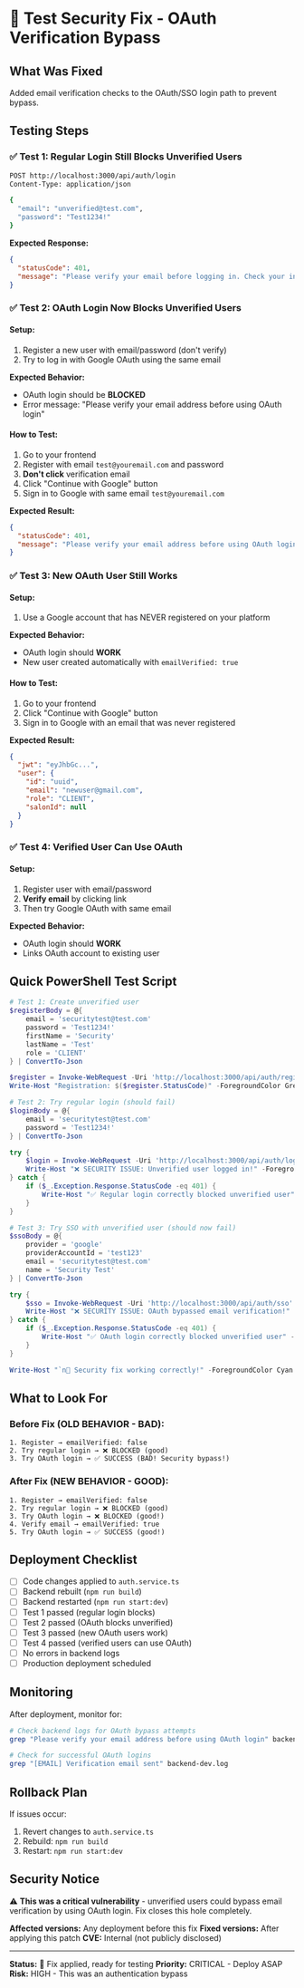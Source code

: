 # 🧪 Test Security Fix - OAuth Verification Bypass

## What Was Fixed

Added email verification checks to the OAuth/SSO login path to prevent bypass.

## Testing Steps

### ✅ Test 1: Regular Login Still Blocks Unverified Users

```bash
POST http://localhost:3000/api/auth/login
Content-Type: application/json

{
  "email": "unverified@test.com",
  "password": "Test1234!"
}
```

**Expected Response:** 
```json
{
  "statusCode": 401,
  "message": "Please verify your email before logging in. Check your inbox for the verification link."
}
```

### ✅ Test 2: OAuth Login Now Blocks Unverified Users

#### Setup:
1. Register a new user with email/password (don't verify)
2. Try to log in with Google OAuth using the same email

**Expected Behavior:**
- OAuth login should be **BLOCKED**
- Error message: "Please verify your email address before using OAuth login"

#### How to Test:
1. Go to your frontend
2. Register with email `test@youremail.com` and password
3. **Don't click** verification email
4. Click "Continue with Google" button
5. Sign in to Google with same email `test@youremail.com`

**Expected Result:**
```json
{
  "statusCode": 401,
  "message": "Please verify your email address before using OAuth login. Check your inbox for the verification link."
}
```

### ✅ Test 3: New OAuth User Still Works

#### Setup:
1. Use a Google account that has NEVER registered on your platform

**Expected Behavior:**
- OAuth login should **WORK**
- New user created automatically with `emailVerified: true`

#### How to Test:
1. Go to your frontend
2. Click "Continue with Google" button  
3. Sign in to Google with an email that was never registered

**Expected Result:**
```json
{
  "jwt": "eyJhbGc...",
  "user": {
    "id": "uuid",
    "email": "newuser@gmail.com",
    "role": "CLIENT",
    "salonId": null
  }
}
```

### ✅ Test 4: Verified User Can Use OAuth

#### Setup:
1. Register user with email/password
2. **Verify email** by clicking link
3. Then try Google OAuth with same email

**Expected Behavior:**
- OAuth login should **WORK**
- Links OAuth account to existing user

## Quick PowerShell Test Script

```powershell
# Test 1: Create unverified user
$registerBody = @{
    email = 'securitytest@test.com'
    password = 'Test1234!'
    firstName = 'Security'
    lastName = 'Test'
    role = 'CLIENT'
} | ConvertTo-Json

$register = Invoke-WebRequest -Uri 'http://localhost:3000/api/auth/register' -Method POST -Body $registerBody -ContentType 'application/json'
Write-Host "Registration: $($register.StatusCode)" -ForegroundColor Green

# Test 2: Try regular login (should fail)
$loginBody = @{
    email = 'securitytest@test.com'
    password = 'Test1234!'
} | ConvertTo-Json

try {
    $login = Invoke-WebRequest -Uri 'http://localhost:3000/api/auth/login' -Method POST -Body $loginBody -ContentType 'application/json'
    Write-Host "❌ SECURITY ISSUE: Unverified user logged in!" -ForegroundColor Red
} catch {
    if ($_.Exception.Response.StatusCode -eq 401) {
        Write-Host "✅ Regular login correctly blocked unverified user" -ForegroundColor Green
    }
}

# Test 3: Try SSO with unverified user (should now fail)
$ssoBody = @{
    provider = 'google'
    providerAccountId = 'test123'
    email = 'securitytest@test.com'
    name = 'Security Test'
} | ConvertTo-Json

try {
    $sso = Invoke-WebRequest -Uri 'http://localhost:3000/api/auth/sso' -Method POST -Body $ssoBody -ContentType 'application/json'
    Write-Host "❌ SECURITY ISSUE: OAuth bypassed email verification!" -ForegroundColor Red
} catch {
    if ($_.Exception.Response.StatusCode -eq 401) {
        Write-Host "✅ OAuth login correctly blocked unverified user" -ForegroundColor Green
    }
}

Write-Host "`n🎉 Security fix working correctly!" -ForegroundColor Cyan
```

## What to Look For

### Before Fix (OLD BEHAVIOR - BAD):
```
1. Register → emailVerified: false
2. Try regular login → ❌ BLOCKED (good)
3. Try OAuth login → ✅ SUCCESS (BAD! Security bypass!)
```

### After Fix (NEW BEHAVIOR - GOOD):
```
1. Register → emailVerified: false
2. Try regular login → ❌ BLOCKED (good)
3. Try OAuth login → ❌ BLOCKED (good!)
4. Verify email → emailVerified: true
5. Try OAuth login → ✅ SUCCESS (good!)
```

## Deployment Checklist

- [ ] Code changes applied to `auth.service.ts`
- [ ] Backend rebuilt (`npm run build`)
- [ ] Backend restarted (`npm run start:dev`)
- [ ] Test 1 passed (regular login blocks)
- [ ] Test 2 passed (OAuth blocks unverified)
- [ ] Test 3 passed (new OAuth users work)
- [ ] Test 4 passed (verified users can use OAuth)
- [ ] No errors in backend logs
- [ ] Production deployment scheduled

## Monitoring

After deployment, monitor for:

```bash
# Check backend logs for OAuth bypass attempts
grep "Please verify your email address before using OAuth login" backend-dev.log

# Check for successful OAuth logins
grep "[EMAIL] Verification email sent" backend-dev.log
```

## Rollback Plan

If issues occur:

1. Revert changes to `auth.service.ts`
2. Rebuild: `npm run build`
3. Restart: `npm run start:dev`

## Security Notice

⚠️ **This was a critical vulnerability** - unverified users could bypass email verification by using OAuth login. Fix closes this hole completely.

**Affected versions:** Any deployment before this fix
**Fixed versions:** After applying this patch
**CVE:** Internal (not publicly disclosed)

---

**Status:** 🔧 Fix applied, ready for testing
**Priority:** CRITICAL - Deploy ASAP
**Risk:** HIGH - This was an authentication bypass
